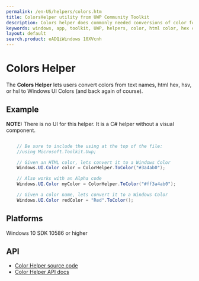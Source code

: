 ```yaml
---
permalink: /en-US/helpers/colors.htm
title: ColorsHelper utility from UWP Community Toolkit
description: Colors helper does commonly needed conversions of color formats
keywords: windows, app, toolkit, UWP, helpers, color, html color, hex color, hsv, hsl
layout: default
search.product: eADQiWindows 10XVcnh
---
```


# Colors Helper
The **Colors Helper** lets users convert colors from text names, html hex, hsv, or hsl to Windows UI Colors (and back again of course).

## Example

**NOTE:** There is no UI for this helper. It is a C# helper without a visual component.

```C#

	// Be sure to include the using at the top of the file:
	//using Microsoft.Toolkit.Uwp;

	// Given an HTML color, lets convert it to a Windows Color
	Windows.UI.Color color = ColorHelper.ToColor("#3a4ab0");

	// Also works with an Alpha code
	Windows.UI.Color myColor = ColorHelper.ToColor("#ff3a4ab0");

	// Given a color name, lets convert it to a Windows Color
	Windows.UI.Color redColor = "Red".ToColor();

```

## Platforms
Windows 10 SDK 10586 or higher

## API
* [Color Helper source code](https://github.com/Microsoft/UWPCommunityToolkit/blob/master/Microsoft.Toolkit.Uwp/Helpers/ColorHelper.cs)
* [Color Helper API docs](../api/Microsoft_Toolkit_Uwp_ColorHelper.htm)

